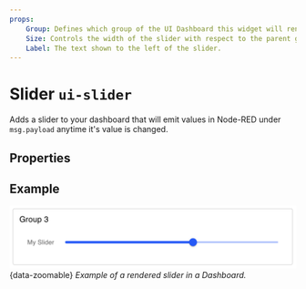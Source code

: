 ```yaml
---
props:
    Group: Defines which group of the UI Dashboard this widget will render in.
    Size: Controls the width of the slider with respect to the parent group. Maximum value is the width of the group.
    Label: The text shown to the left of the slider.
---
```


<script setup>
</script>

# Slider `ui-slider`

Adds a slider to your dashboard that will emit values in Node-RED under `msg.payload` anytime it's value is changed.

## Properties

<PropsTable/>

## Example

![Example of a slider](../../assets/images/node-examples/ui-slider.png "Example of a slider"){data-zoomable}
*Example of a rendered slider in a Dashboard.*
